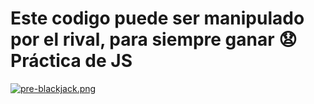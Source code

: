<h1> Este codigo puede ser manipulado por el rival, para siempre ganar 😧 
Práctica de JS </h1>

[![pre-blackjack.png](https://i.postimg.cc/rpNjqX8M/pre-blackjack.png)](https://postimg.cc/xkqMPZJ4)
